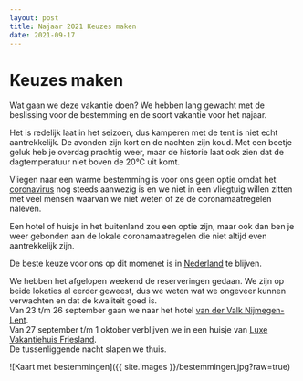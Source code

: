 ```yaml
---
layout: post
title: Najaar 2021 Keuzes maken
date: 2021-09-17
---
```

# Keuzes maken  
Wat gaan we deze vakantie doen? We hebben lang gewacht met de beslissing voor de bestemming en de soort vakantie voor het najaar.  

Het is redelijk laat in het seizoen, dus kamperen met de tent is niet echt aantrekkelijk. De avonden zijn kort en de nachten zijn koud. Met een beetje geluk heb je overdag prachtig weer, maar de historie laat ook zien dat de dagtemperatuur niet boven de 20°C uit komt.  

Vliegen naar een warme bestemming is voor ons geen optie omdat het [coronavirus](https://nl.wikipedia.org/wiki/COVID-19) nog steeds aanwezig is en we niet in een vliegtuig willen zitten met veel mensen waarvan we niet weten of ze de coronamaatregelen naleven.

Een hotel of huisje in het buitenland zou een optie zijn, maar ook dan ben je weer gebonden aan de lokale coronamaatregelen die niet altijd even aantrekkelijk zijn.  

De beste keuze voor ons op dit momenet is in [Nederland](https://nl.wikipedia.org/wiki/Nederland) te blijven.  

We hebben het afgelopen weekend de reserveringen gedaan. We zijn op beide lokaties al eerder geweest, dus we weten wat we ongeveer kunnen verwachten en dat de kwaliteit goed is.  
Van 23 t/m 26 september gaan we naar het hotel [van der Valk Nijmegen-Lent](https://www.valknijmegen.nl).  
Van 27 september t/m 1 oktober verblijven we in een huisje van [Luxe Vakantiehuis Friesland](https://www.luxe-vakantiehuis-friesland.nl).  
De tussenliggende nacht slapen we thuis.  

![Kaart met bestemmingen]({{ site.images }}/bestemmingen.jpg?raw=true)
